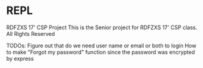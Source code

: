 # REPL
RDFZXS 17' CSP Project
This is the Senior project for RDFZXS 17' CSP class.
All Rights Reserved

TODOs:
Figure out that do we need user name or email or both to login
How to make "Forgot my password" function since the password was encrypted by express

